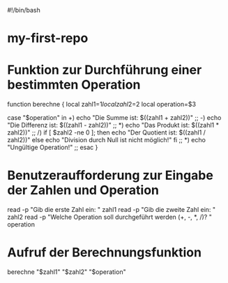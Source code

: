 #!/bin/bash 
# my-first-repo


# Funktion zur Durchführung einer bestimmten Operation
function berechne {
  local zahl1=$1
  local zahl2=$2
  local operation=$3

  case "$operation" in
    +)
      echo "Die Summe ist: $((zahl1 + zahl2))"
      ;;
    -)
      echo "Die Differenz ist: $((zahl1 - zahl2))"
      ;;
    \*)
      echo "Das Produkt ist: $((zahl1 * zahl2))"
      ;;
    /)
      if [ $zahl2 -ne 0 ]; then
        echo "Der Quotient ist: $((zahl1 / zahl2))"
      else
        echo "Division durch Null ist nicht möglich!"
      fi
      ;;
    *)
      echo "Ungültige Operation!"
      ;;
  esac
}

# Benutzeraufforderung zur Eingabe der Zahlen und Operation
read -p "Gib die erste Zahl ein: " zahl1
read -p "Gib die zweite Zahl ein: " zahl2
read -p "Welche Operation soll durchgeführt werden (+, -, *, /)? " operation

# Aufruf der Berechnungsfunktion
berechne "$zahl1" "$zahl2" "$operation"

